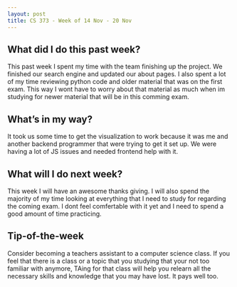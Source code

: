 ```yaml
---
layout: post
title: CS 373 - Week of 14 Nov - 20 Nov
---
```

## What did I do this past week?
This past week I spent my time with the team finishing up the project. We finished our search engine and updated our about pages. I also spent a lot of my time reviewing python code and older material that was on the first exam. This way I wont have to worry about that material as much when im studying for newer material that will be in this comming exam.

## What’s in my way?
It took us some time to get the visualization to work because it was me and another backend programmer that were trying to get it set up. We were having a lot of JS issues and needed frontend help with it.

## What will I do next week?
This week I will have an awesome thanks giving. I will also spend the majority of my time looking at everything that I need to study for regarding the coming exam. I dont feel comfertable with it yet and I need to spend a good amount of time practicing.

## Tip-of-the-week
Consider becoming a teachers assistant to a computer science class. If you feel that there is a class or a topic that you studying that your not too familiar with anymore, TAing for that class will help you relearn all the necessary skills and knowledge that you may have lost. It pays well too.
